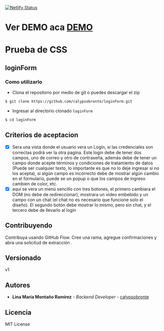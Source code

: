 [![Netlify Status](https://api.netlify.com/api/v1/badges/4dc6c54d-9b30-4c23-82e4-63a68708b9e0/deploy-status)](https://app.netlify.com/sites/pruebacss/deploys)

# Ver DEMO aca [DEMO](https://pruebacss.netlify.app/)

# Prueba de CSS
## loginForm

### Como utilizarlo

* Clona el repositorio por medio de git o puedes descargar el zip
```bash
$ git clone https://github.com/calypsobronte/loginForm.git
```
* Ingresar al directorio clonado `loginForm`

```bash
$ cd loginForm
```

## Criterios de aceptacion
- [x] Sera una vista donde el usuario vera un Login, si las credenciales son correctas podrá ver la otra pagina.
Este login debe de tener dos campos, uno de correo y otro de contraseña, además debe de tener un campo donde acepte términos y condiciones de tratamiento de datos (Puede ser cualquier texto, lo importante es que no lo deje ingresar si no los acepta), si algún campo es incorrecto debe de mostrar algún cambio en el formulario, puede se un popup o que los campos de ingreso cambien de color, etc.
- [x] aquí se vera un menú sencillo con tres botones, el primero cambiara el DOM (no debe de redireccionar), mostrara un video embebido y un campo con un chat (el chat no es necesario que funcione solo el diseño).
El segundo botón debe mostrar lo mismo, pero sin chat, y el tercero debe de llevarlo al login

## Contribuyendo

Contribuya usando GitHub Flow. Cree una rama, agregue confirmaciones y abra una solicitud de extracción .

## Versionado

v1

## Autores

* **Lina María Montaño Ramírez** - *Backend Developer* - [calypsobronte](https://github.com/calypsobronte)


## Licencia

 MIT License 
